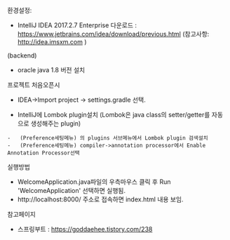 환경설정:

  - IntelliJ IDEA 2017.2.7 Enterprise 다운로드 : https://www.jetbrains.com/idea/download/previous.html (참고사항: http://idea.imsxm.com )

  (backend)
  - oracle java 1.8 버전 설치
 

프로젝트 처음오픈시
  -  IDEA->Import project -> settings.gradle 선택. 
  
  -  IntelliJ에 Lombok plugin설치 (Lombok은 java class의 setter/getter를 자동으로 생성해주는 plugin)
  
    -   (Preference세팅메뉴) 의 plugins 서브메뉴에서 Lombok plugin 검색설치
    -   (Preference세팅메뉴) compiler->annotation processor에서 Enable Annotation Processor선택
 

실행방법
 - WelcomeApplication.java파일의 우측마우스 클릭 후 Run 'WelcomeApplication' 선택하면 실행됨. 
 - http://localhost:8000/  주소로 접속하면 index.html 내용 보임.

 
참고페이지

- 스프링부트 : https://goddaehee.tistory.com/238
